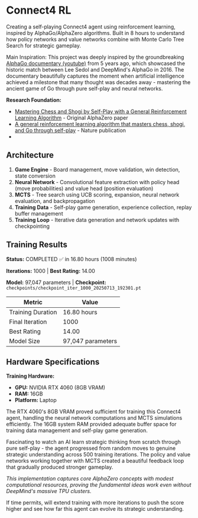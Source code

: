 # Connect4 RL

Creating a self-playing Connect4 agent using reinforcement learning, inspired by AlphaGo/AlphaZero algorithms. Built in 8 hours to understand how policy networks and value networks combine with Monte Carlo Tree Search for strategic gameplay.

Main Inspiration:
This project was deeply inspired by the groundbreaking [AlphaGo documentary (youtube)](https://youtu.be/WXuK6gekU1Y?si=ZPMd_DLDlVjDA63T) from 5 years ago, which showcased the historic match between Lee Sedol and DeepMind's AlphaGo in 2016. The documentary beautifully captures the moment when artificial intelligence achieved a milestone that many thought was decades away - mastering the ancient game of Go through pure self-play and neural networks.

**Research Foundation:**
- [Mastering Chess and Shogi by Self-Play with a General Reinforcement Learning Algorithm](https://arxiv.org/abs/1712.01815) - Original AlphaZero paper
- [A general reinforcement learning algorithm that masters chess, shogi, and Go through self-play](https://www.science.org/doi/10.1126/science.aar6404) - Nature publication
- 

## Architecture

1. **Game Engine** - Board management, move validation, win detection, state conversion
2. **Neural Network** - Convolutional feature extraction with policy head (move probabilities) and value head (position evaluation)
3. **MCTS** - Tree search using UCB scoring, expansion, neural network evaluation, and backpropagation
4. **Training Data** - Self-play game generation, experience collection, replay buffer management
5. **Training Loop** - Iterative data generation and network updates with checkpointing

## Training Results

**Status:** COMPLETED ✅ in 16.80 hours (1008 minutes)

**Iterations:** 1000 | **Best Rating:** 14.00 

**Model:** 97,047 parameters | **Checkpoint:** `checkpoints/checkpoint_iter_1000_20250713_192301.pt`

| Metric | Value |
|--------|-------|
| Training Duration |16.80 hours |
| Final Iteration | 1000 |
| Best Rating | 14.00 |
| Model Size | 97,047 parameters |

## Hardware Specifications

**Training Hardware:**
- **GPU:** NVIDIA RTX 4060 (8GB VRAM)
- **RAM:** 16GB
- **Platform:** Laptop

The RTX 4060's 8GB VRAM proved sufficient for training this Connect4 agent, handling the neural network computations and MCTS simulations efficiently. The 16GB system RAM provided adequate buffer space for training data management and self-play game generation.

Fascinating to watch an AI learn strategic thinking from scratch through pure self-play - the agent progressed from random moves to genuine strategic understanding across 500 training iterations. The policy and value networks working together with MCTS created a beautiful feedback loop that gradually produced stronger gameplay.

*This implementation captures core AlphaZero concepts with modest computational resources, proving the fundamental ideas work even without DeepMind's massive TPU clusters.*

If time permits, will extend training with more iterations to push the score higher and see how far this agent can evolve its strategic understanding.
